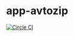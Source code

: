 # app-avtozip

[![Circle CI](https://circleci.com/gh/AvtoZip/app-avtozip.svg?style=shield)](https://circleci.com/gh/AvtoZip/app-avtozip)
